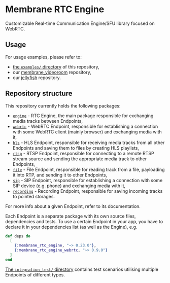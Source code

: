 # Membrane RTC Engine

Customizable Real-time Communication Engine/SFU library focused on WebRTC.

## Usage

For usage examples, please refer to:

- [the `examples/` directory](https://github.com/jellyfish-dev/membrane_rtc_engine/tree/master/examples/) of this repository,
- our [membrane\_videoroom](https://github.com/membraneframework/membrane_videoroom) repository,
- our [jellyfish](https://github.com/jellyfish-dev/jellyfish) repository.

## Repository structure

This repository currently holds the following packages:

- [`engine`](https://github.com/jellyfish-dev/membrane_rtc_engine/tree/master/engine) -
  RTC Engine, the main package responsible for exchanging media tracks between Endpoints,
- [`webrtc`](https://github.com/jellyfish-dev/membrane_rtc_engine/tree/master/webrtc) -
  WebRTC Endpoint, responsible for establishing a connection with some WebRTC client (mainly browser) and exchanging media with it,
- [`hls`](https://github.com/jellyfish-dev/membrane_rtc_engine/tree/master/hls) -
  HLS Endpoint, responsible for receiving media tracks from all other Endpoints and saving them to files by creating HLS playlists,
- [`rtsp`](https://github.com/jellyfish-dev/membrane_rtc_engine/tree/master/rtsp) -
  RTSP Endpoint, responsible for connecting to a remote RTSP stream source and sending the appropriate media track to other Endpoints,
- [`file`](https://github.com/jellyfish-dev/membrane_rtc_engine/tree/master/file) -
  File Endpoint, responsible for reading track from a file, payloading it into RTP, and sending it to other Endpoints,
- [`sip`](https://github.com/jellyfish-dev/membrane_rtc_engine/tree/master/sip) -
  SIP Endpoint, responsible for establishing a connection with some SIP device (e.g. phone) and exchanging media with it,
- [`recording`](https://github.com/jellyfish-dev/membrane_rtc_engine/tree/master/recording) -
  Recording Endpoint, responsible for saving incoming tracks to pointed storages.

For more info about a given Endpoint, refer to its documentation.

Each Endpoint is a separate package with its own source files, dependencies and tests.
To use a certain Endpoint in your app, you have to declare it in your dependencies list (as well as
the Engine), e.g.
```elixir
def deps do
  [
    {:membrane_rtc_engine, "~> 0.23.0"},
    {:membrane_rtc_engine_webrtc, "~> 0.9.0"}
  ]
end
```

[The `integration_test/` directory](https://github.com/jellyfish-dev/membrane_rtc_engine/tree/master/integration_test)
contains test scenarios utilising multiple Endpoints of different types.
